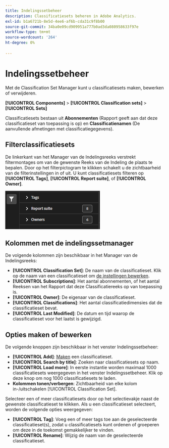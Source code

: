 ```yaml
---
title: Indelingssetbeheer
description: Classificatiesets beheren in Adobe Analytics.
exl-id: b1a6721b-8e5d-4ee6-af6b-cda31c9f8b00
source-git-commit: 34ba0e09cd909951a777b0ad3da080958633f97e
workflow-type: tm+mt
source-wordcount: '264'
ht-degree: 0%

---
```


# Indelingssetbeheer

Met de Classification Set Manager kunt u classificatiesets maken, bewerken of verwijderen.

**[!UICONTROL Components]** > **[!UICONTROL Classification sets]** > **[!UICONTROL Sets]**

Classificatiesets bestaan uit **Abonnementen** (Rapport geeft aan dat deze classificatieset van toepassing is op) en **Classificatienamen** (De aanvullende afmetingen met classificatiegegevens).

## Filterclassificatiesets

De linkerkant van het Manager van de Indelingsreeks verstrekt filtermontages om van de gewenste Reeks van de Indeling de plaats te bepalen. Door op het filterpictogram te klikken schakelt u de zichtbaarheid van de filterinstellingen in of uit. U kunt classificatiesets filteren op **[!UICONTROL Tags]**, **[!UICONTROL Report suite]**, of **[!UICONTROL Owner]**.

![Classificatiesetfilters](../assets/classification-set-filters.png)

## Kolommen met de indelingssetmanager

De volgende kolommen zijn beschikbaar in het Manager van de Indelingsreeks:

* **[!UICONTROL Classification Set]**: De naam van de classificatieset. Klik op de naam van een classificatieset om [de instellingen bewerken](settings.md).
* **[!UICONTROL Subscriptions]**: Het aantal abonnementen, of het aantal Reeksen van het Rapport dat deze Classificatiereeks op van toepassing is.
* **[!UICONTROL Owner]**: De eigenaar van de classificatieset.
* **[!UICONTROL Classifications]**: Het aantal classificatiedimensies dat de classificatieset bevat.
* **[!UICONTROL Last Modified]**: De datum en tijd waarop de classificatieset voor het laatst is gewijzigd.

## Opties maken of bewerken

De volgende knoppen zijn beschikbaar in het venster Indelingssetbeheer:

* **[!UICONTROL Add]**: [Maken](create.md) een classificatieset.
* **[!UICONTROL Search by title]**: Zoeken naar classificatiesets op naam.
* **[!UICONTROL Load more]**: In eerste instantie worden maximaal 1000 classificatiesets weergegeven in het venster Indelingssetbeheer. Klik op deze knop om nog 1000 classificatiesets te laden.
* **Kolommen tonen/verbergen**: Zichtbaarheid van elke kolom in-/uitschakelen [!UICONTROL Classification Set].

Selecteer een of meer classificatiesets door op het selectievakje naast de gewenste classificatieset te klikken. Als u een classificatieset selecteert, worden de volgende opties weergegeven:

* **[!UICONTROL Tag]**: Voeg een of meer tags toe aan de geselecteerde classificatieset(s), zodat u classificatiesets kunt ordenen of groeperen om deze in de toekomst gemakkelijker te vinden.
* **[!UICONTROL Rename]**: Wijzig de naam van de geselecteerde classificatieset.
